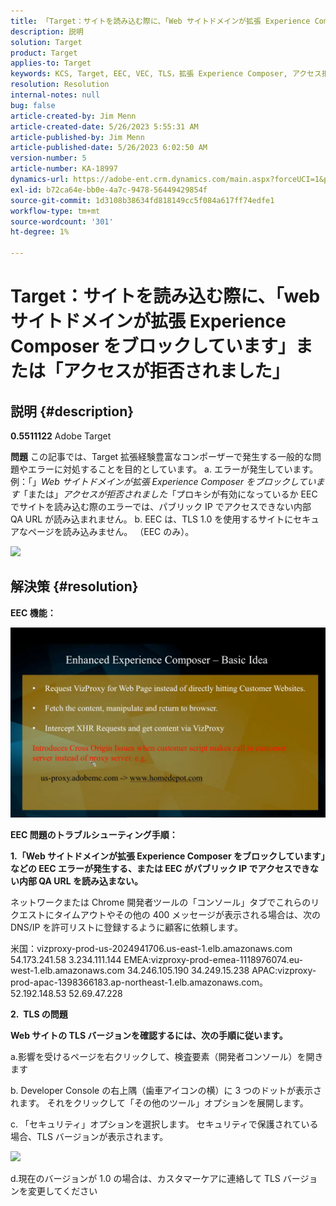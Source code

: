 ```yaml
---
title: 「Target：サイトを読み込む際に、「Web サイトドメインが拡張 Experience Composer をブロックしています」または「アクセスが拒否されました」
description: 説明
solution: Target
product: Target
applies-to: Target
keywords: KCS, Target, EEC, VEC, TLS，拡張 Experience Composer, アクセス拒否，Web サイトドメイン，ブロック，トラブルシューティング
resolution: Resolution
internal-notes: null
bug: false
article-created-by: Jim Menn
article-created-date: 5/26/2023 5:55:31 AM
article-published-by: Jim Menn
article-published-date: 5/26/2023 6:02:50 AM
version-number: 5
article-number: KA-18997
dynamics-url: https://adobe-ent.crm.dynamics.com/main.aspx?forceUCI=1&pagetype=entityrecord&etn=knowledgearticle&id=937954eb-89fb-ed11-8849-6045bd006295
exl-id: b72ca64e-bb0e-4a7c-9478-56449429854f
source-git-commit: 1d3108b38634fd818149cc5f084a617ff74edfe1
workflow-type: tm+mt
source-wordcount: '301'
ht-degree: 1%

---
```


# Target：サイトを読み込む際に、「web サイトドメインが拡張 Experience Composer をブロックしています」または「アクセスが拒否されました」

## 説明 {#description}


<b>0.5511122</b>
Adobe Target

<b>問題</b>
この記事では、Target 拡張経験豊富なコンポーザーで発生する一般的な問題やエラーに対処することを目的としています。
a. エラーが発生しています。例：「」*Web サイトドメインが拡張 Experience Composer をブロックしています*「または」*アクセスが拒否されました*「プロキシが有効になっているか EEC でサイトを読み込む際のエラーでは、パブリック IP でアクセスできない内部 QA URL が読み込まれません。
b. EEC は、TLS 1.0 を使用するサイトにセキュアなページを読み込みません。 （EEC のみ）。

![](https://adobe-ent.crm.dynamics.com/api/data/v9.0/msdyn_knowledgearticleimages%289163ac73-37ab-ec11-983f-000d3a349523%29/msdyn_blobfile/$value)


## 解決策 {#resolution}


<b>EEC 機能：</b>

![](assets/6ea1c39f-52ab-ec11-983f-000d3a3496ef.png)



<b>EEC 問題のトラブルシューティング手順：</b>

<b>1.「Web サイトドメインが拡張 Experience Composer をブロックしています」などの EEC エラーが発生する、または EEC がパブリック IP でアクセスできない内部 QA URL を読み込まない。</b>

ネットワークまたは Chrome 開発者ツールの「コンソール」タブでこれらのリクエストにタイムアウトやその他の 400 メッセージが表示される場合は、次の DNS/IP を許可リストに登録するように顧客に依頼します。

米国：vizproxy-prod-us-2024941706.us-east-1.elb.amazonaws.com
54.173.241.58 3.234.111.144 EMEA:vizproxy-prod-emea-1118976074.eu-west-1.elb.amazonaws.com
34.246.105.190 34.249.15.238 APAC:vizproxy-prod-apac-1398366183.ap-northeast-1.elb.amazonaws.com。
52.192.148.53 52.69.47.228



<b>2.  TLS の問題</b>

<b>Web サイトの TLS バージョンを確認するには、次の手順に従います。</b>

a.影響を受けるページを右クリックして、検査要素（開発者コンソール）を開きます

b. Developer Console の右上隅（歯車アイコンの横）に 3 つのドットが表示されます。 それをクリックして「その他のツール」オプションを展開します。

c. 「セキュリティ」オプションを選択します。 セキュリティで保護されている場合、TLS バージョンが表示されます。

![](https://experienceleague.adobe.com/docs/target/assets/firefox_more_info_3.png?lang=en)

d.現在のバージョンが 1.0 の場合は、カスタマーケアに連絡して TLS バージョンを変更してください

